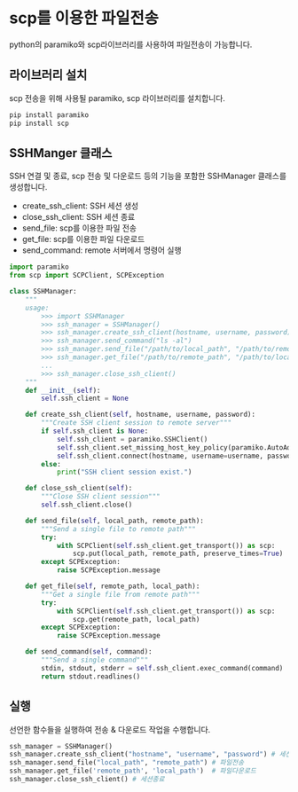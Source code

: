 # scp를 이용한 파일전송

python의 paramiko와 scp라이브러리를 사용하여 파일전송이 가능합니다.

## 라이브러리 설치

scp 전송을 위해 사용될 paramiko, scp 라이브러리를 설치합니다.

```python
pip install paramiko
pip install scp
```

## SSHManger 클래스

SSH 연결 및 종료, scp 전송 및 다운로드 등의 기능을 포함한 SSHManager 클래스를 생성합니다.

- create_ssh_client: SSH 세션 생성
- close_ssh_client: SSH 세션 종료
- send_file: scp를 이용한 파일 전송
- get_file: scp를 이용한 파일 다운로드
- send_command: remote 서버에서 명령어 실행

```python
import paramiko
from scp import SCPClient, SCPException

class SSHManager:
    """
    usage:
        >>> import SSHManager
        >>> ssh_manager = SSHManager()
        >>> ssh_manager.create_ssh_client(hostname, username, password)
        >>> ssh_manager.send_command("ls -al")
        >>> ssh_manager.send_file("/path/to/local_path", "/path/to/remote_path")
        >>> ssh_manager.get_file("/path/to/remote_path", "/path/to/local_path")
        ...
        >>> ssh_manager.close_ssh_client()
    """
    def __init__(self):
        self.ssh_client = None

    def create_ssh_client(self, hostname, username, password):
        """Create SSH client session to remote server"""
        if self.ssh_client is None:
            self.ssh_client = paramiko.SSHClient()
            self.ssh_client.set_missing_host_key_policy(paramiko.AutoAddPolicy())
            self.ssh_client.connect(hostname, username=username, password=password)
        else:
            print("SSH client session exist.")

    def close_ssh_client(self):
        """Close SSH client session"""
        self.ssh_client.close()

    def send_file(self, local_path, remote_path):
        """Send a single file to remote path"""
        try:
            with SCPClient(self.ssh_client.get_transport()) as scp:
                scp.put(local_path, remote_path, preserve_times=True)
        except SCPException:
            raise SCPException.message

    def get_file(self, remote_path, local_path):
        """Get a single file from remote path"""
        try:
            with SCPClient(self.ssh_client.get_transport()) as scp:
                scp.get(remote_path, local_path)
        except SCPException:
            raise SCPException.message

    def send_command(self, command):
        """Send a single command"""
        stdin, stdout, stderr = self.ssh_client.exec_command(command)
        return stdout.readlines()
```

## 실행

선언한 함수들을 실행하여 전송 & 다운로드 작업을 수행합니다.

```python
ssh_manager = SSHManager()
ssh_manager.create_ssh_client("hostname", "username", "password") # 세션생성
ssh_manager.send_file("local_path", "remote_path") # 파일전송
ssh_manager.get_file('remote_path', 'local_path')  # 파일다운로드
ssh_manager.close_ssh_client() # 세션종료
```
